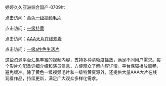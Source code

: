 婷婷久久亚洲综合国产-0709ht

点击访问：<a href="https://heiliaoow5kzm.pages.dev">黄色一级视频毛片</a>

点击访问：<a href="https://heiliao2dmwwy.pages.dev">一级特黄</a>

点击访问：<a href="https://heiliaoll4qsx.pages.dev">AAA大片在线观看</a>

点击访问：<a href="https://heiliaowzu4ur.pages.dev">一级a性色生活片</a>

这些资源平台汇集丰富的视频内容，支持多种清晰度播放，满足不同用户需求。每个影片均配备详细介绍和演员信息，方便观众了解内容详情。平台保障播放顺畅，避免缓冲。除了黄色一级视频毛片和一级特黄资源外，还提供大量AAA大片在线观看作品，持续更新，满足广大观众多样化需求。

<span style="display:none;">[Canonical link](）</span>
